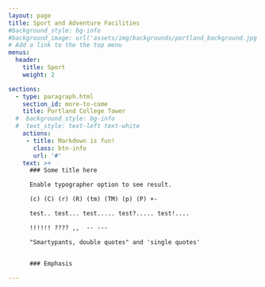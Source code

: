 ```yaml
---
layout: page
title: Sport and Adventure Facilities 
#background_style: bg-info
#background_image: url('assets/img/backgrounds/portland_background.jpg')
# Add a link to the the top menu
menus:
  header:
    title: Sport
    weight: 2

sections:
  - type: paragraph.html
    section_id: more-to-come
    title: Portland College Tower
  #  background_style: bg-info
  #  text_style: text-left text-white
    actions:
     - title: Markdown is fun!
       class: btn-info
       url: '#'
    text: >+
      ### Some title here

      Enable typographer option to see result.

      (c) (C) (r) (R) (tm) (TM) (p) (P) +-

      test.. test... test..... test?..... test!....

      !!!!!! ???? ,,  -- ---

      "Smartypants, double quotes" and 'single quotes'


      ### Emphasis

---
```

